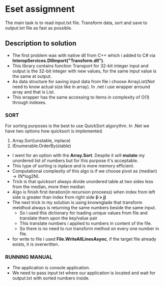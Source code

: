# Eset assigmnent
The main task is to read input.txt file. Transform data, sort and save to output.txt file as fast as possible.

## Description to solution
- The first problem was with native dll from C++ which i added to C# via **InteropServices.DllImport("Transform.dll")**.
- This library contains function Transport for 32-bit integer input and output is the 32-bit integer with new values, for the same input value is the same at output.
- As data structure for saving input data from file i choose ArrayList(Not need to know actual size like in array). In .net i use wrapper arround array and that is List<T>.
- This wrapper has the same accessing to items in complexity of O(1) through indexes.

### SORT
For sorting purposes is the best to use QuickSort algorythm. In .Net we have two options how quicksort is implemented.
1. Array.Sort(unstable, inplace)
2. IEnumerable<x>.OrderBy(stable)

- I went for an option with the **Array.Sort**. Despite it will **mutate** my unordered list of numbers but for this purpose it's acceptable.
- This type of sorting is inplace and is more memory efficient.
- Computational complexity of this algo is if we choose pivot as (median) -> (N*log2N).
- Trick is that quicksort always divide unordered table at two sides less from the median, more then median
- Algo is finish first iteration(in recursion proceess) when index from left side is greater than index from right side __(i > j)__
- The next trick in my solution is using knownglade that transform metdhod always is returning the same numbers beside the same input.
    - So i used this dictionary for loading unique values from file and translate them upon the key/value pair
    - This translate numbers i applied to numbers in content of the file.
    - So there is no need to run transform method on every one number in file.
- for write to file i used **File.WriteAllLinesAsync**, if the target file already exists, it is overwritten.


### RUNNING MANUAL
- The application is console application.
- We need to pass input txt where our application is located and wait for output.txt with sorted numbers inside.